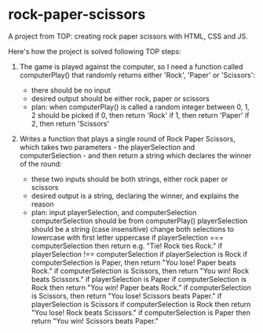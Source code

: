 # rock-paper-scissors
A project from TOP: creating rock paper scissors with HTML, CSS and JS.

Here's how the project is solved following TOP steps:

1. The game is played against the computer, so I need a function called computerPlay() that randomly returns either 'Rock', 'Paper' or 'Scissors':
    - there should be no input
    - desired output should be either rock, paper or scissors
    - plan: 
        when computerPlay() is called
        a random integer between 0, 1, 2 should be picked
        if 0, then return 'Rock'
        if 1, then return 'Paper'
        if 2, then return 'Scissors'

2. Writes a function that plays a single round of Rock Paper Scissors, which takes two parameters - the playerSelection and computerSelection - and then return a string which declares the winner of the round:
    - these two inputs should be both strings, either rock paper or scissors
    - desired output is a string, declaring the winner, and explains the reason
    - plan:
        input playerSelection, and computerSelection
        computerSelection should be from computerPlay()
        playerSelection should be a string (case insensitive)
        change both selections to lowercase with first letter uppercase
        if playerSelection === computerSelection
        then return e.g. "Tie! Rock ties Rock."
        if playerSelection !== computerSelection
            if playerSelection is Rock
                if computerSelection is Paper, then return "You lose! Paper beats Rock."
                if computerSelection is Scissors, then return "You win! Rock beats Scissors."
            if playerSelection is Paper
                if computerSelection is Rock then return "You win! Paper beats Rock."
                if computerSelection is Scissors, then return "You lose! Scissors beats Paper."
            if playerSelection is Scissors
                if computerSelection is Rock then return "You lose! Rock beats Scissors."
                if computerSelection is Paper then return "You win! Scissors beats Paper."
        

